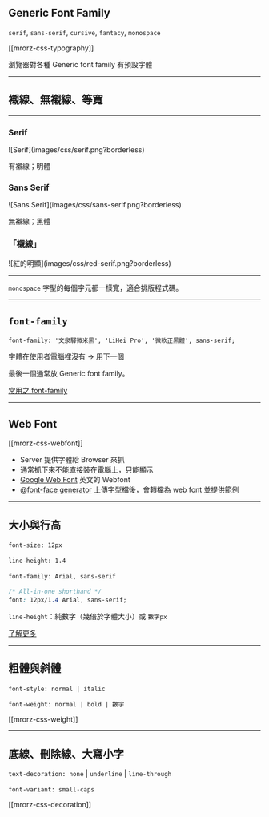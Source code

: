 Generic Font Family
-------------------

`serif`, `sans-serif`, `cursive`, `fantacy`,  `monospace`

[[mrorz-css-typography]]

瀏覽器對各種 Generic font family 有預設字體

---

襯線、無襯線、等寬
---------------

- - -

<div class="row leader">
  <div class="span2">
    <h3>Serif</h3>
    ![Serif](images/css/serif.png?borderless)
    <p class="leader">有襯線；明體</p>
  </div>
  <div class="span2">
    <h3>Sans Serif</h3>
    ![Sans Serif](images/css/sans-serif.png?borderless)
    <p class="leader">無襯線；黑體</p>
  </div>
  <div class="span2">
    <h3>「襯線」</h3>
    ![紅的明顯](images/css/red-serif.png?borderless)
  </div>
</div>

- - -

`monospace` 字型的每個字元都一樣寬，適合排版程式碼。

---

`font-family`
-------------

```
font-family: '文泉驛微米黑', 'LiHei Pro', '微軟正黑體', sans-serif;
```

<p class="fragment">字體在使用者電腦裡沒有 → 用下一個</p>
<p class="fragment">最後一個通常放 Generic font family。</p>
<p class="fragment"><a href="http://w3schools.com/cssref/css_websafe_fonts.asp" target="_blank">常用之 font-family</a></p>

---

Web Font
--------

[[mrorz-css-webfont]]

<ul>
  <li class="fragment">Server 提供字體給 Browser 來抓</li>
  <li class="fragment">通常抓下來不能直接裝在電腦上，只能顯示</li>
  <li class="fragment"><a href="http://www.google.com/webfonts" target="_blank">Google Web Font</a> 英文的 Webfont</li>
  <li class="fragment"><a href="http://fontsquirrel.com/fontface/generator" target="_blank">@font-face generator</a> 上傳字型檔後，會轉檔為 web font 並提供範例</li>
</ul>

---

大小與行高
--------

`font-size: 12px`

`line-height: 1.4` 

`font-family: Arial, sans-serif`

```CSS
/* All-in-one shorthand */
font: 12px/1.4 Arial, sans-serif;
```

`line-height`：純數字（幾倍於字體大小）或 `數字px`

[了解更多](http://www.maxdesign.com.au/articles/css-line-height/)

---

粗體與斜體
--------

`font-style: normal | italic`

`font-weight: normal | bold | 數字`

[[mrorz-css-weight]]

---

底線、刪除線、大寫小字
------------------

`text-decoration: none` | `underline` | `line-through`

`font-variant: small-caps`

[[mrorz-css-decoration]]